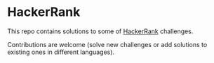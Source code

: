 # HackerRank

This repo contains solutions to some of [HackerRank](hackerrank.com) challenges.

Contributions are welcome (solve new challenges or add solutions to existing ones in different languages).

